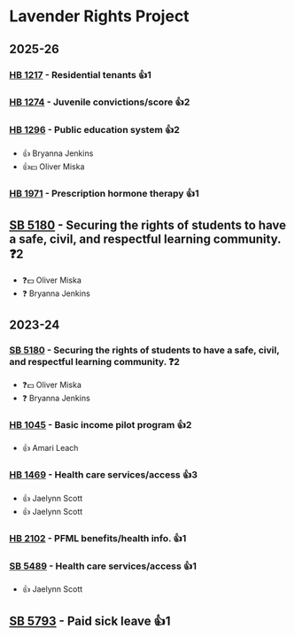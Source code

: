 # Lavender Rights Project
## 2025-26

### [HB 1217](/bill/2025-26/hb/1217/) - Residential tenants 👍1  

### [HB 1274](/bill/2025-26/hb/1274/) - Juvenile convictions/score 👍2  

### [HB 1296](/bill/2025-26/hb/1296/) - Public education system 👍2  
* 👍 Bryanna Jenkins
* 👍💵 Oliver Miska

### [HB 1971](/bill/2025-26/hb/1971/) - Prescription hormone therapy 👍1  

## [SB 5180](/bill/2025-26/sb/5180/) - Securing the rights of students to have a safe, civil, and respectful learning community.   ❓2
* ❓💵 Oliver Miska
* ❓ Bryanna Jenkins

## 2023-24

### [SB 5180](/bill/2023-24/sb/5180/) - Securing the rights of students to have a safe, civil, and respectful learning community.   ❓2
* ❓💵 Oliver Miska
* ❓ Bryanna Jenkins

### [HB 1045](/bill/2023-24/hb/1045/) - Basic income pilot program 👍2  
* 👍 Amari Leach

### [HB 1469](/bill/2023-24/hb/1469/) - Health care services/access 👍3  
* 👍 Jaelynn Scott
* 👍 Jaelynn Scott

### [HB 2102](/bill/2023-24/hb/2102/) - PFML benefits/health info. 👍1  

### [SB 5489](/bill/2023-24/sb/5489/) - Health care services/access 👍1  
* 👍 Jaelynn Scott

## [SB 5793](/bill/2023-24/sb/5793/) - Paid sick leave 👍1  
